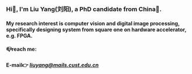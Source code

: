 ### Hi👋, I'm Liu Yang(刘阳), a PhD candidate from China🐼.
#### My research interest is computer vision and digital image processing, specifically designing system from square one on hardware accelerator, e.g. FPGA.

#### 📪reach me: 
#### E-mail👉 *liuyang@mails.cust.edu.cn*


<!--
**liuyang9609/liuyang9609** is a ✨ _special_ ✨ repository because its `README.md` (this file) appears on your GitHub profile.

Here are some ideas to get you started:

- 🔭 I’m currently working on ...
- 🌱 I’m currently learning ...
- 👯 I’m looking to collaborate on ...
- 🤔 I’m looking for help with ...
- 💬 Ask me about ...
- 📫 How to reach me: ...
- 😄 Pronouns: ...
- ⚡ Fun fact: ...
-->
